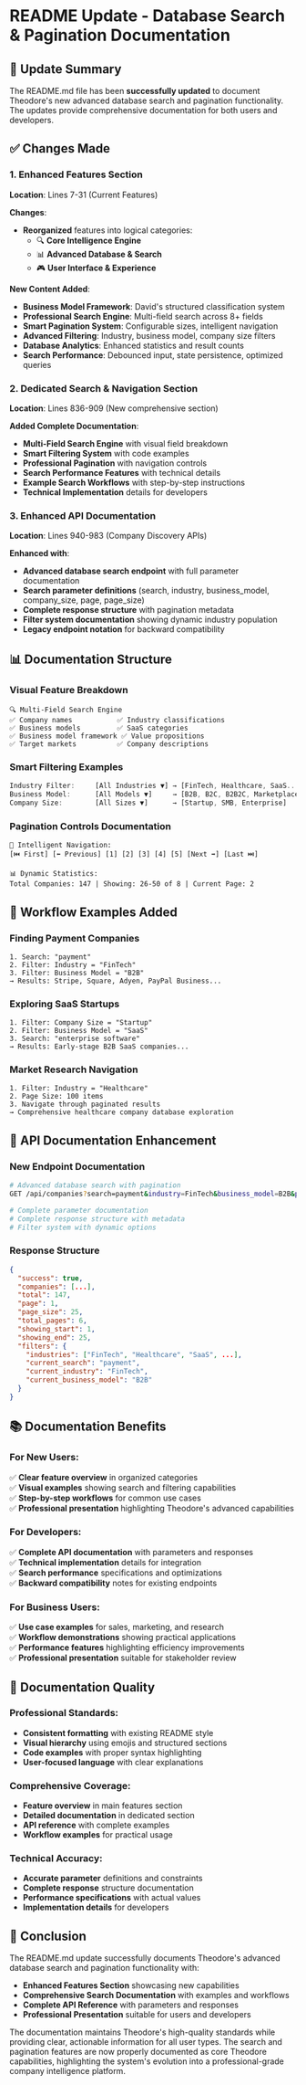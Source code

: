 # README Update - Database Search & Pagination Documentation

## 📝 Update Summary

The README.md file has been **successfully updated** to document Theodore's new advanced database search and pagination functionality. The updates provide comprehensive documentation for both users and developers.

## ✅ Changes Made

### **1. Enhanced Features Section**
**Location**: Lines 7-31 (Current Features)

**Changes**:
- **Reorganized** features into logical categories:
  - 🔍 **Core Intelligence Engine** 
  - 📊 **Advanced Database & Search**
  - 🎮 **User Interface & Experience**

**New Content Added**:
- **Business Model Framework**: David's structured classification system
- **Professional Search Engine**: Multi-field search across 8+ fields
- **Smart Pagination System**: Configurable sizes, intelligent navigation
- **Advanced Filtering**: Industry, business model, company size filters
- **Database Analytics**: Enhanced statistics and result counts
- **Search Performance**: Debounced input, state persistence, optimized queries

### **2. Dedicated Search & Navigation Section**
**Location**: Lines 836-909 (New comprehensive section)

**Added Complete Documentation**:
- **Multi-Field Search Engine** with visual field breakdown
- **Smart Filtering System** with code examples
- **Professional Pagination** with navigation controls
- **Search Performance Features** with technical details
- **Example Search Workflows** with step-by-step instructions
- **Technical Implementation** details for developers

### **3. Enhanced API Documentation**
**Location**: Lines 940-983 (Company Discovery APIs)

**Enhanced with**:
- **Advanced database search endpoint** with full parameter documentation
- **Search parameter definitions** (search, industry, business_model, company_size, page, page_size)
- **Complete response structure** with pagination metadata
- **Filter system documentation** showing dynamic industry population
- **Legacy endpoint notation** for backward compatibility

## 📊 Documentation Structure

### **Visual Feature Breakdown**
```
🔍 Multi-Field Search Engine
✅ Company names           ✅ Industry classifications  
✅ Business models         ✅ SaaS categories
✅ Business model framework ✅ Value propositions
✅ Target markets          ✅ Company descriptions
```

### **Smart Filtering Examples**
```javascript
Industry Filter:     [All Industries ▼] → [FinTech, Healthcare, SaaS...]
Business Model:      [All Models ▼]     → [B2B, B2C, B2B2C, Marketplace]  
Company Size:        [All Sizes ▼]      → [Startup, SMB, Enterprise]
```

### **Pagination Controls Documentation**
```
📄 Intelligent Navigation:
[⏮️ First] [⬅️ Previous] [1] [2] [3] [4] [5] [Next ➡️] [Last ⏭️]

📊 Dynamic Statistics:  
Total Companies: 147 | Showing: 26-50 of 8 | Current Page: 2
```

## 🎯 Workflow Examples Added

### **Finding Payment Companies**
```
1. Search: "payment"
2. Filter: Industry = "FinTech"
3. Filter: Business Model = "B2B" 
→ Results: Stripe, Square, Adyen, PayPal Business...
```

### **Exploring SaaS Startups**
```
1. Filter: Company Size = "Startup"
2. Filter: Business Model = "SaaS"
3. Search: "enterprise software"
→ Results: Early-stage B2B SaaS companies...
```

### **Market Research Navigation**
```
1. Filter: Industry = "Healthcare"
2. Page Size: 100 items
3. Navigate through paginated results
→ Comprehensive healthcare company database exploration
```

## 🔗 API Documentation Enhancement

### **New Endpoint Documentation**
```bash
# Advanced database search with pagination
GET /api/companies?search=payment&industry=FinTech&business_model=B2B&page=1&page_size=25

# Complete parameter documentation
# Complete response structure with metadata
# Filter system with dynamic options
```

### **Response Structure**
```json
{
  "success": true,
  "companies": [...],
  "total": 147,
  "page": 1,
  "page_size": 25,
  "total_pages": 6,
  "showing_start": 1,
  "showing_end": 25,
  "filters": {
    "industries": ["FinTech", "Healthcare", "SaaS", ...],
    "current_search": "payment",
    "current_industry": "FinTech",
    "current_business_model": "B2B"
  }
}
```

## 📚 Documentation Benefits

### **For New Users**:
✅ **Clear feature overview** in organized categories  
✅ **Visual examples** showing search and filtering capabilities  
✅ **Step-by-step workflows** for common use cases  
✅ **Professional presentation** highlighting Theodore's advanced capabilities  

### **For Developers**:
✅ **Complete API documentation** with parameters and responses  
✅ **Technical implementation** details for integration  
✅ **Search performance** specifications and optimizations  
✅ **Backward compatibility** notes for existing endpoints  

### **For Business Users**:
✅ **Use case examples** for sales, marketing, and research  
✅ **Workflow demonstrations** showing practical applications  
✅ **Performance features** highlighting efficiency improvements  
✅ **Professional presentation** suitable for stakeholder review  

## 🎨 Documentation Quality

### **Professional Standards**:
- **Consistent formatting** with existing README style
- **Visual hierarchy** using emojis and structured sections
- **Code examples** with proper syntax highlighting
- **User-focused language** with clear explanations

### **Comprehensive Coverage**:
- **Feature overview** in main features section
- **Detailed documentation** in dedicated section
- **API reference** with complete examples
- **Workflow examples** for practical usage

### **Technical Accuracy**:
- **Accurate parameter** definitions and constraints
- **Complete response** structure documentation
- **Performance specifications** with actual values
- **Implementation details** for developers

## 🎉 Conclusion

The README.md update successfully documents Theodore's advanced database search and pagination functionality with:

- **Enhanced Features Section** showcasing new capabilities
- **Comprehensive Search Documentation** with examples and workflows
- **Complete API Reference** with parameters and responses
- **Professional Presentation** suitable for users and developers

The documentation maintains Theodore's high-quality standards while providing clear, actionable information for all user types. The search and pagination features are now properly documented as core Theodore capabilities, highlighting the system's evolution into a professional-grade company intelligence platform.